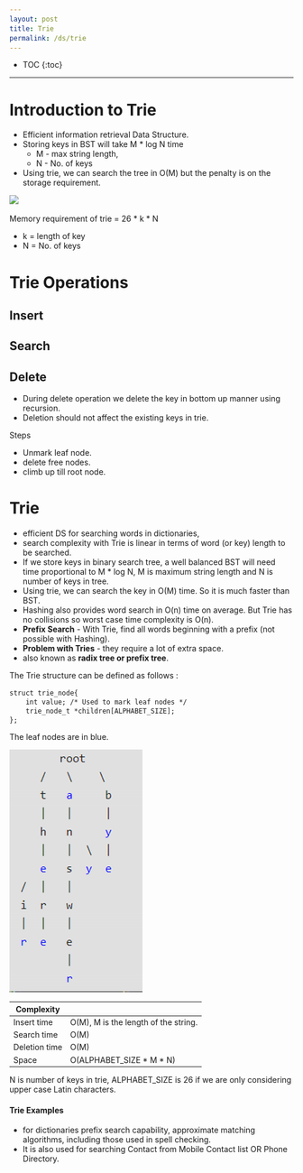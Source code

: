 ```yaml
---
layout: post
title: Trie
permalink: /ds/trie
---
```


- TOC
{:toc}

---

# Introduction to Trie
- Efficient information retrieval Data Structure.
- Storing keys in BST will take M * log N time
  - M - max string length, 
  - N - No. of keys
- Using trie, we can search the tree in O(M) but the penalty is on the storage requirement.

![](./images/trie/trie.png)

Memory requirement of trie = 26 * k * N
- k = length of key
- N = No. of keys

# Trie Operations
## Insert
## Search

## Delete
- During delete operation we delete the key in bottom up manner using recursion.
- Deletion should not affect the existing keys in trie.

Steps
- Unmark leaf node.
- delete free nodes.
- climb up till root node.

# Trie
- efficient DS for searching words in dictionaries, 
- search complexity with Trie is linear in terms of word (or key) length to be searched. 
- If we store keys in binary search tree, a well balanced BST will need time proportional to M * log N, M is maximum string length and N is number of keys in tree. 
- Using trie, we can search the key in O(M) time. So it is much faster than BST.
- Hashing also provides word search in O(n) time on average. But Trie has no collisions so worst case time complexity is O(n).
- **Prefix Search** - With Trie, find all words beginning with a prefix (not possible with Hashing).
- **Problem with Tries** - they require a lot of extra space. 
- also known as **radix tree or prefix tree**.

The Trie structure can be defined as follows :
```
struct trie_node{
    int value; /* Used to mark leaf nodes */
    trie_node_t *children[ALPHABET_SIZE];
};
```
The leaf nodes are in blue.

![trie.png](https://github.com/arpit04tripathi/files-cdn/raw/cdn/dsa/ds/tree/trie.png)

|Complexity||
|---|---|
Insert time   | O(M), M is the length of the string.
Search time   | O(M) 
Deletion time | O(M)
Space         | O(ALPHABET_SIZE * M * N) 

N is number of keys in trie, ALPHABET_SIZE is 26 if we are only considering upper case Latin characters.

#### Trie Examples 
- for dictionaries prefix search capability, approximate matching algorithms, including those used in spell checking. 
- It is also used for searching Contact from Mobile Contact list OR Phone Directory.